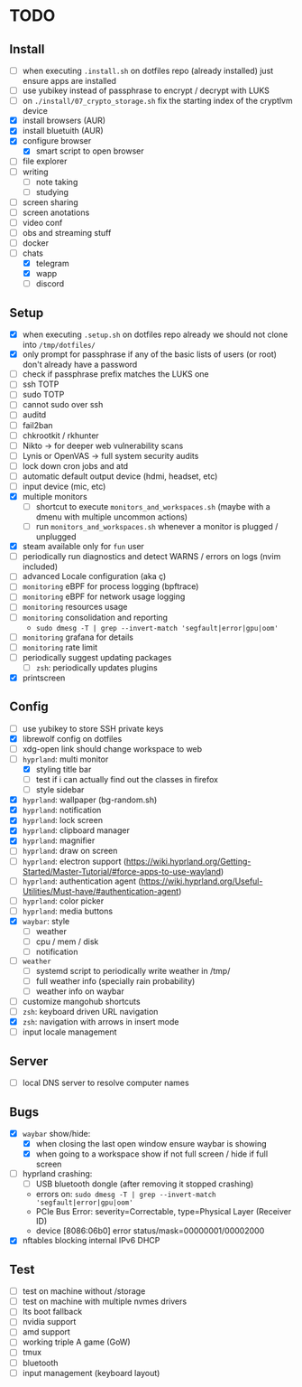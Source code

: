 # TODO

## Install

- [ ] when executing `.install.sh` on dotfiles repo (already installed) just ensure apps are installed
- [ ] use yubikey instead of passphrase to encrypt / decrypt with LUKS
- [ ] on `./install/07_crypto_storage.sh` fix the starting index of the cryptlvm device
- [x] install browsers (AUR)
- [x] install bluetuith (AUR)
- [x] configure browser
  - [x] smart script to open browser
- [ ] file explorer
- [ ] writing
  - [ ] note taking
  - [ ] studying
- [ ] screen sharing
- [ ] screen anotations
- [ ] video conf
- [ ] obs and streaming stuff
- [ ] docker
- [ ] chats
  - [x] telegram
  - [x] wapp
  - [ ] discord

## Setup

- [x] when executing `.setup.sh` on dotfiles repo already we should not clone into `/tmp/dotfiles/`
- [x] only prompt for passphrase if any of the basic lists of users (or root) don't already have a password
- [ ] check if passphrase prefix matches the LUKS one
- [ ] ssh TOTP
- [ ] sudo TOTP
- [ ] cannot sudo over ssh
- [ ] auditd
- [ ] fail2ban
- [ ] chkrootkit / rkhunter
- [ ] Nikto → for deeper web vulnerability scans
- [ ] Lynis or OpenVAS → full system security audits
- [ ] lock down cron jobs and atd
- [ ] automatic default output device (hdmi, headset, etc)
- [ ] input device (mic, etc)
- [x] multiple monitors
  - [ ] shortcut to execute `monitors_and_workspaces.sh` (maybe with a dmenu with multiple uncommon actions)
  - [ ] run `monitors_and_workspaces.sh` whenever a monitor is plugged / unplugged
- [x] steam available only for `fun` user
- [ ] periodically run diagnostics and detect WARNS / errors on logs (nvim included)
- [ ] advanced Locale configuration (aka ç)
- [ ] `monitoring` eBPF for process logging (bpftrace)
- [ ] `monitoring` eBPF for network usage logging
- [ ] `monitoring` resources usage
- [ ] `monitoring` consolidation and reporting
  - `sudo dmesg -T | grep --invert-match 'segfault|error|gpu|oom'`
- [ ] `monitoring` grafana for details
- [ ] `monitoring` rate limit
- [ ] periodically suggest updating packages
  - [ ] `zsh`: periodically updates plugins
- [x] printscreen

## Config

- [ ] use yubikey to store SSH private keys
- [x] librewolf config on dotfiles
- [ ] xdg-open link should change workspace to web
- [ ] `hyprland`: multi monitor
  - [x] styling title bar
  - [ ] test if i can actually find out the classes in firefox
  - [ ] style sidebar
- [x] `hyprland`: wallpaper (bg-random.sh)
- [x] `hyprland`: notification
- [x] `hyprland`: lock screen
- [x] `hyprland`: clipboard manager
- [x] `hyprland`: magnifier
- [ ] `hyprland`: draw on screen
- [ ] `hyprland`: electron support (https://wiki.hyprland.org/Getting-Started/Master-Tutorial/#force-apps-to-use-wayland)
- [ ] `hyprland`: authentication agent (https://wiki.hyprland.org/Useful-Utilities/Must-have/#authentication-agent)
- [ ] `hyprland`: color picker
- [ ] `hyprland`: media buttons
- [x] `waybar`: style
  - [ ] weather
  - [ ] cpu / mem / disk
  - [ ] notification
- [ ] `weather`
  - [ ] systemd script to periodically write weather in /tmp/
  - [ ] full weather info (specially rain probability)
  - [ ] weather info on waybar
- [ ] customize mangohub shortcuts
- [ ] `zsh`: keyboard driven URL navigation
- [x] `zsh`: navigation with arrows in insert mode
- [ ] input locale management

## Server

- [ ] local DNS server to resolve computer names

## Bugs

- [x] `waybar` show/hide:
  - [x] when closing the last open window ensure waybar is showing
  - [x] when going to a workspace show if not full screen / hide if full screen
- [ ] hyprland crashing:
  - [ ] USB bluetooth dongle (after removing it stopped crashing)
  - errors on: `sudo dmesg -T | grep --invert-match 'segfault|error|gpu|oom'`
  - PCIe Bus Error: severity=Correctable, type=Physical Layer (Receiver ID)
  - device [8086:06b0] error status/mask=00000001/00002000
- [x] nftables blocking internal IPv6 DHCP

## Test

- [ ] test on machine without /storage
- [ ] test on machine with multiple nvmes drivers
- [ ] lts boot fallback
- [ ] nvidia support
- [ ] amd support
- [ ] working triple A game (GoW)
- [ ] tmux
- [ ] bluetooth
- [ ] input management (keyboard layout)
